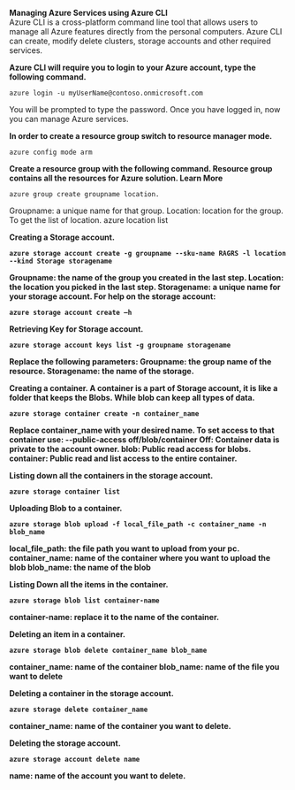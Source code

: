 <b>Managing Azure Services using Azure CLI</b><br />
Azure CLI is a cross-platform command line tool that allows users to manage all Azure features directly from the personal computers. Azure CLI can create, modify delete clusters, storage accounts and other required services.

<b>Azure CLI will require you to login to your Azure account, type the following command.</b><br />
```
azure login -u myUserName@contoso.onmicrosoft.com
```
You will be prompted to type the password.
Once you have logged in, now you can manage Azure services.

<b>In order to create a resource group switch to resource manager mode.</b><br />
```
azure config mode arm
```

<b>Create a resource group with the following command. Resource group contains all the resources for Azure solution. Learn More </b><br />
```
azure group create groupname location.
```
Groupname: a unique name for that group.
Location: location for the group. 
To get the list of location.
azure location list

<b>Creating a Storage account.
```
azure storage account create -g groupname --sku-name RAGRS -l location --kind Storage storagename
```
Groupname: the name of the group you created in the last step.
Location: the location you picked in the last step.
Storagename: a unique name for your storage account.
For help on the storage account:<br />
```
azure storage account create –h
```

<b>Retrieving Key for Storage account.</b><br />
```
azure storage account keys list -g groupname storagename
```
Replace the following parameters:
Groupname: the group name of the resource.
Storagename: the name of the storage.

<b>Creating a container. A container is a part of Storage account, it is like a folder that keeps the Blobs. While blob can keep all types of data.</b><br />
```
azure storage container create -n container_name
```
Replace container_name with your desired name.
To set access to that container use:
--public-access off/blob/container
Off: Container data is private to the account owner.
blob: Public read access for blobs.
container: Public read and list access to the entire container.

<b>Listing down all the containers in the storage account.</b><br />
```
azure storage container list
```
<b>Uploading Blob to a container.</b><br />
```
azure storage blob upload -f local_file_path -c container_name -n blob_name
```
local_file_path: the file path you want to upload from your pc.
container_name: name of the container where you want to upload the blob
blob_name: the name of the blob

<b>Listing Down all the items in the container.</b><br />
```
azure storage blob list container-name
```
container-name: replace it to the name of the container.

<b>Deleting an item in a container.</b><br />
```
azure storage blob delete container_name blob_name
```
container_name: name of the container 
blob_name: name of the file you want to delete 

<b>Deleting a container in the storage account.</b><br />
```
azure storage delete container_name
```
container_name: name of the container you want to delete.

<b>Deleting the storage account.</b><br />
```
azure storage account delete name
```
name: name of the account you want to delete.

